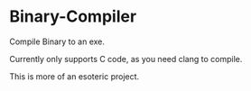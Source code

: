 # Binary-Compiler
Compile Binary to an exe.

Currently only supports C code, as you need clang to compile.


This is more of an esoteric project.
